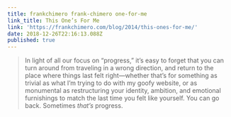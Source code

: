 ```yaml
---
title: frankchimero frank-chimero one-for-me
link_title: This One’s For Me
link: 'https://frankchimero.com/blog/2014/this-ones-for-me/'
date: 2018-12-26T22:16:13.088Z
published: true
---
```

> In light of all our focus on “progress,” it’s easy to forget that you can turn around from traveling in a wrong direction, and return to the place where things last felt right—whether that’s for something as trivial as what I’m trying to do with my goofy website, or as monumental as restructuring your identity, ambition, and emotional furnishings to match the last time you felt like yourself. You can go back. Sometimes _that’s_ progress.

